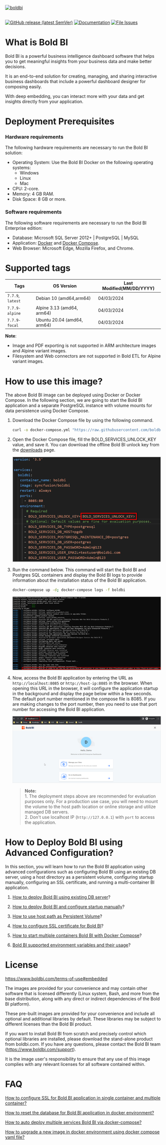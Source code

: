 <a href="https://www.boldbi.com"><img alt="boldbi" width="400" src="https://cdn.boldbi.com/DevOps/boldbi-logo.svg"></a>
<br/>
<br/>

[![GitHub release (latest SemVer)](https://img.shields.io/github/v/release/boldbi/boldbi-docker?sort=semver)](https://github.com/boldbi/boldbi-docker/releases/latest)
[![Documentation](https://img.shields.io/badge/docs-help.boldbi.com-blue.svg)](https://help.boldbi.com/embedded-bi)
[![File Issues](https://img.shields.io/badge/file_issues-boldbi_support-blue.svg)](https://www.boldbi.com/support)

# What is Bold BI

Bold BI is a powerful business intelligence dashboard software that helps you to get meaningful insights from your business data and make better decisions.

It is an end-to-end solution for creating, managing, and sharing interactive business dashboards that include a powerful dashboard designer for composing easily.

With deep embedding, you can interact more with your data and get insights directly from your application.

# Deployment Prerequisites

### Hardware requirements

The following hardware requirements are necessary to run the Bold BI solution:

* Operating System: Use the Bold BI Docker on the following operating systems: 
  * Windows
  * Linux
  * Mac
* CPU: 2-core.
* Memory: 4 GB RAM.
* Disk Space: 8 GB or more.

### Software requirements

The following software requirements are necessary to run the Bold BI Enterprise edition:

* Database: Microsoft SQL Server 2012+ | PostgreSQL | MySQL
* Application: [Docker](https://docs.docker.com/engine/) and [Docker Compose](https://docs.docker.com/compose/). 
* Web Browser: Microsoft Edge, Mozilla Firefox, and Chrome.

# Supported tags

| Tags               | OS Version    | Last Modified(MM/DD/YYYY)|
| -------------      | ------------- | ------------- |
| `7.7.9`, `latest` | Debian 10  (amd64,arm64)    | 04/03/2024 |
| `7.7.9-alpine`    | Alpine 3.13  (amd64, arm64)  | 04/03/2024 |
| `7.7.9-focal`     | Ubuntu 20.04  (amd64, arm64)       | 04/03/2024 |

**Note**: 
* Image and PDF exporting is not supported in ARM architecture images and Alpine variant images.
* Filesystem and Web connectors are not supported in Bold ETL for Alpine variant images.

# How to use this image?

The above Bold BI image can be deployed using Docker or Docker Compose. In the following section, we are going to start the Bold BI application and a separate PostgreSQL instance with volume mounts for data persistence using Docker Compose.

1. Download the Docker Compose file by using the following command.
   
   ```sh
   curl -o docker-compose.yml "https://raw.githubusercontent.com/boldbi/boldbi-docker/main/deploy/single-container-pre-configured/docker-compose.yml"
   ```
2. Open the Docker Compose file, fill the BOLD_SERVICES_UNLOCK_KEY value, and save it. You can download the offline Bold BI unlock key from the [downloads](https://www.boldbi.com/account) page.

    ![docker-compose-variable](docs/images/docker-compose-variable.png)

3. Run the command below. This command will start the Bold BI and Postgres SQL containers and display the Bold BI logs to provide information about the installation status of the Bold BI application.
   
   ```sh
   docker-compose up -d; docker-compose logs -f boldbi
   ```
   ![docker-compose-command](docs/images/docker-compose-up.png)

4. Now, access the Bold BI application by entering the URL as `http://localhost:8085` or `http://host-ip:8085` in the browser. When opening this URL in the browser, it will configure the application startup in the background and display the page below within a few seconds. The default port number mentioned in the compose file is 8085. If you are making changes to the port number, then you need to use that port number for accessing the Bold BI application.
   
   ![docker-compose-startup](docs/images/docker-startup.png)

   > **Note:** <br> 1. The deployment steps above are recommended for evaluation purposes only. For a production use case, you will need to mount the volume to the host path location or online storage and utilize managed DB servers. <br>2. Don't use localhost IP (`http://127.0.0.1`) with `port` to access the application.

# How to Deploy Bold BI using Advanced Configuration?

In this section, you will learn how to run the Bold BI application using advanced configurations such as configuring Bold BI using an existing DB server, using a host directory as a persistent volume, configuring startup manually, configuring an SSL certificate, and running a multi-container BI application.

1. [How to deploy Bold BI using existing DB server](docs/how-to-deploy-bold-bi-using-existing-db-server.md)? 

2. [How to deploy Bold BI and configure startup manually](docs/how-to-deploy-bold-bi-and-configure-startup-manually.md)?

3. [How to use host path as Persistent Volume](docs/how-to-use-host-path-as-persistent-volume-for-bold-bi-deployment.md)?

4. [How to configure SSL certificate for Bold BI](docs/FAQ/how-to-configure-ssl-for-docker-compose.md)?

5. [How to start multiple containers Bold BI with Docker Compose](docs/multiple-container.md)?

6. [Bold BI supported environment variables and their usage](docs/environment-variable.md)?

# License

https://www.boldbi.com/terms-of-use#embedded<br />

The images are provided for your convenience and may contain other software that is licensed differently (Linux system, Bash, and more from the base distribution, along with any direct or indirect dependencies of the Bold BI platform).

These pre-built images are provided for your convenience and include all optional and additional libraries by default. These libraries may be subject to different licenses than the Bold BI product.

If you want to install Bold BI from scratch and precisely control which optional libraries are installed, please download the stand-alone product from boldbi.com. If you have any questions, please contact the Bold BI team (https://www.boldbi.com/support).

It is the image user's responsibility to ensure that any use of this image complies with any relevant licenses for all software contained within.

# FAQ

[How to configure SSL for Bold BI application in single container and multiple container?](https://github.com/boldbi/boldbi-docker/blob/main/docs/FAQ/how-to-configure-ssl-for-docker-compose.md)

[How to reset the database for Bold BI application in docker environment?](https://github.com/boldbi/boldbi-docker/blob/main/docs/FAQ/how-to-configure-ssl-for-docker-compose.md)

[How to auto deploy multiple services Bold BI via docker-compose?](https://github.com/boldbi/boldbi-docker/blob/main/docs/FAQ/how-to-auto-deploy-bold-bi-multiple-services-in-docker-compose.md)

[How to upgrade a new image in docker environment using docker compose yaml file?](https://support.boldbi.com/kb/article/462/how-to-upgrade-a-new-image-in-docker-environment-using-docker-compose-yaml-file)

